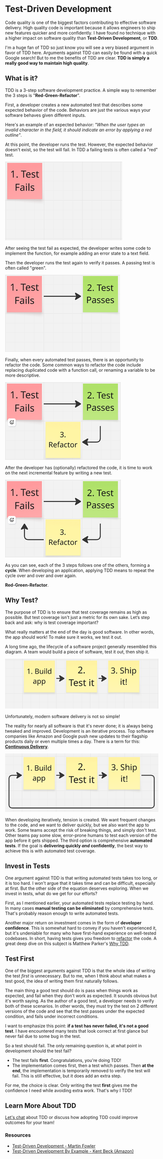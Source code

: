 # Test-Driven Development

Code quality is one of the biggest factors contributing to effective software delivery. High quality code is important because it allows engineers to ship new features quicker and more confidently. I have found no technique with a higher impact on software quality than __Test-Driven Development__, or __TDD__. 

I'm a huge fan of TDD so just know you will see a very biased argument in favor of TDD here. Arguments against TDD can easily be found with a quick Google search! But to me the benefits of TDD are clear. __TDD is simply a really good way to maintain high quality__.

## What is it?

TDD is a 3-step software development practice. A simple way to remember the 3 steps is "__Red-Green-Refactor__".

First, a developer creates a new automated test that describes some expected behavior of the code. Behaviors are just the various ways your software behaves given different inputs. 

Here's an example of an expected behavior: _"When the user types an invalid character in the field, it should indicate an error by applying a red outline"_. 

At this point, the developer runs the test. However, the expected behavior doesn't exist, so the test will fail. In TDD a failing tests is often called a "red" test. 

![1 - Failing Test](../img/tdd-1.png)

After seeing the test fail as expected, the developer writes some code to implement the function, for example adding an error state to a text field. 

Then the developer runs the test again to verify it passes. A passing test is often called "green".

![2 - Passing Test](../img/tdd-2.png)

Finally, when every automated test passes, there is an opportunity to refactor the code. Some common ways to refactor the code include replacing duplicated code with a function call, or renaming a variable to be more descriptive.

![3 - Refactor!](../img/tdd-3.png)

After the developer has (optionally) refactored the code, it is time to work on the next incremental feature by writing a new test.

![4 - Loop is completed](../img/tdd-4.png)

As you can see, each of the 3 steps follows one of the others, forming a __cycle__. When developing an application, applying TDD means to repeat the cycle over and over and over again. 

__Red-Green-Refactor__.

## Why Test?

The purpose of TDD is to ensure that test coverage remains as high as possible. But test coverage isn't just a metric for its own sake. Let’s step back and ask: why is test coverage important?

What really matters at the end of the day is good software. In other words, the app should work! To make sure it works, we test it out. 

A long time ago, the lifecycle of a software project generally resembled this diagram. A team would build a piece of software, test it out, then ship it.

![5 - Overly Simple diagram](../img/tdd-5.png)

Unfortunately, modern software delivery is not so simple!

The reality for nearly all software is that it's never done; it is always being tweaked and improved. Development is an iterative process. Top software companies like Amazon and Google push new updates to their flagship products daily or even multiple times a day. There is a term for this: [__Continuous Delivery__](https://martinfowler.com/books/continuousDelivery.html).

![6 - Another cycle](../img/tdd-6.png)

When developing iteratively, tension is created. We want frequent changes to the code, and we want to deliver quickly, but we also want the app to work. Some teams accept the risk of breaking things, and simply don't test. Other teams pay some slow, error-prone humans to test each version of the app before it gets shipped. The third option is comprehensive __automated tests__. If the goal is __delivering quickly _and_ confidently__, the best way to achieve this is with automated test coverage.

## Invest in Tests

One argument against TDD is that writing automated tests takes too long, or it is too hard. I won't argue that it takes time and can be difficult, especially at first. But the other side of the equation deserves exploring. When we invest in tests, what do we get for our efforts?

First, as I mentioned earlier, your automated tests replace testing by hand. In many cases __manual testing can be eliminated__ by comprehensive tests. That's probably reason enough to write automated tests.

Another major return on investment comes in the form of __developer confidence__. This is somewhat hard to convey if you haven't experienced it, but it's undeniable for many who have first-hand experience on well-tested codebases. In short, having tests gives you freedom to [refactor](../02-%20refactoring/) the code. A great deep dive on this subject is Matthew Parker's [Why TDD](https://blogs.vmware.com/tanzu/why-tdd/).

## Test First

One of the biggest arguments against TDD is that the whole idea of writing the test _first_ is unnecessary. But to me, when I think about what makes a test good, the idea of writing them first naturally follows.

The main thing a good test should do is pass when things work as expected, and fail when they don't work as expected. It sounds obvious but it's worth saying. As the author of a good test, a developer needs to verify both of these scenarios. In other words, they must try the test on 2 different versions of the code and see that the test passes under the expected condition, and fails under incorrect conditions.

I want to emphasize this point: __if a test has never failed, it's not a good test__. I have encountered many tests that look correct at first glance but never fail due to some bug in the test. 

So a test should fail. The only remaining question is, at what point in development should the test fail? 

* The test fails __first__. Congratulations, you're doing TDD! 
* The implementation comes first, then a test which passes. Then __at the end__, the implementation is temporarily removed to verify the test will fail. This is still effective, but it does add an extra step.

For me, the choice is clear. Only writing the test __first__ gives me the confidence I need while avoiding extra work. That's why I TDD!

## Learn More About TDD
[Let's chat](../../1.%20Lake%20Wingra%20Software/01%20-%20whoAreWe/#lets-connect) about TDD or discuss how adopting TDD could improve outcomes for your team! 

### Resources

* [Test-Driven Development - Martin Fowler](https://martinfowler.com/bliki/TestDrivenDevelopment.html)
* [Test-Driven Development By Example - Kent Beck (Amazon)](https://www.amazon.com/Test-Driven-Development-Kent-Beck/dp/0321146530)